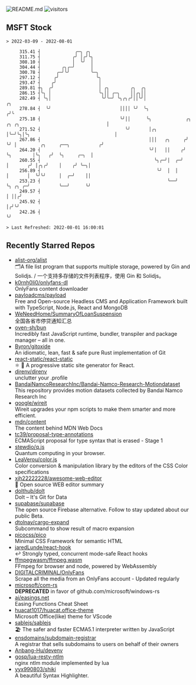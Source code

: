 ![README.md](https://github.com/Gerhut/Gerhut/workflows/README.md/badge.svg)
![visitors](https://visitors.vercel.app/Gerhut/Gerhut?token=8cf69d1f6813d272ef062726b6070c9be4ff72038cfe5a7ded7384a8da65d866)

## MSFT Stock

```
> 2022-03-09 - 2022-08-01

     315.41 ┤             ╭─╮ ╭╮                                                                                 
     311.75 ┤            ╭╯ │╭╯╰╮                                                                                
     308.10 ┤            │  ╰╯  │                                                                                
     304.44 ┤        ╭╮╭─╯      │                                                                                
     300.78 ┤      ╭─╯╰╯        ╰─╮                                                                              
     297.12 ┤     ╭╯              ╰╮                                                                             
     293.47 ┤    ╭╯                │                                                                             
     289.81 ┼╮  ╭╯                 │ ╭╮        ╭╮  ╭╮                                                            
     286.15 ┤╰╮ │                  ╰╮││ ╭─╮    ││╭╮││                                                            
     282.49 ┤ ╰╮│                   ╰╯╰─╯ ╰╮╭╮╭╯││╰╯│                                                         ╭╮ 
     278.84 ┤  ╰╯                          ││││ ╰╯  ╰╮                                                       ╭╯╰ 
     275.18 ┤                              ╰╯││      ╰╮             ╭╮ ╭╮ ╭╮                                 │   
     271.52 ┤                                ╰╯       │╭╮           │╰─╯╰╮│╰╮                                │   
     267.86 ┤                                         │││   ╭╮     ╭╯    ╰╯ │         ╭╮     ╭──╮           ╭╯   
     264.20 ┤                                         ╰╯│   ││    ╭╯        ╰╮        │╰╮   ╭╯  ╰╮     ╭─╮  │    
     260.55 ┤                                           ╰╮╭─╯│  ╭─╯          │       ╭╯ │╭╮╭╯    │    ╭╯ ╰─╮│    
     256.89 ┤                                            ╰╯  │  │            │       │  ╰╯╰╯     │  ╭─╯    ││    
     253.23 ┤                                                ╰──╯            ╰╮ ╭╮ ╭─╯           ╰──╯      ╰╯    
     249.57 ┤                                                                 │ ││╭╯                             
     245.92 ┤                                                                 │╭╯╰╯                              
     242.26 ┤                                                                 ╰╯                                 

> Last Refreshed: 2022-08-01 16:00:01
```

## Recently Starred Repos

- [alist-org/alist](https://github.com/alist-org/alist)  
  🗂️A file list program that supports multiple storage, powered by Gin and Solidjs. / 一个支持多存储的文件列表程序，使用 Gin 和 Solidjs。
- [k0rnh0li0/onlyfans-dl](https://github.com/k0rnh0li0/onlyfans-dl)  
  OnlyFans content downloader
- [payloadcms/payload](https://github.com/payloadcms/payload)  
  Free and Open-source Headless CMS and Application Framework built with TypeScript, Node.js, React and MongoDB
- [WeNeedHome/SummaryOfLoanSuspension](https://github.com/WeNeedHome/SummaryOfLoanSuspension)  
  全国各省市停贷通知汇总
- [oven-sh/bun](https://github.com/oven-sh/bun)  
  Incredibly fast JavaScript runtime, bundler, transpiler and package manager – all in one.
- [Byron/gitoxide](https://github.com/Byron/gitoxide)  
  An idiomatic, lean, fast & safe pure Rust implementation of Git
- [react-static/react-static](https://github.com/react-static/react-static)  
  ⚛️ 🚀 A progressive static site generator for React.
- [direnv/direnv](https://github.com/direnv/direnv)  
  unclutter your .profile
- [BandaiNamcoResearchInc/Bandai-Namco-Research-Motiondataset](https://github.com/BandaiNamcoResearchInc/Bandai-Namco-Research-Motiondataset)  
  This repository provides motion datasets collected by Bandai Namco Research Inc
- [google/wireit](https://github.com/google/wireit)  
  Wireit upgrades your npm scripts to make them smarter and more efficient.
- [mdn/content](https://github.com/mdn/content)  
  The content behind MDN Web Docs
- [tc39/proposal-type-annotations](https://github.com/tc39/proposal-type-annotations)  
  ECMAScript proposal for type syntax that is erased - Stage 1
- [stewdio/q.js](https://github.com/stewdio/q.js)  
  Quantum computing in your browser.
- [LeaVerou/color.js](https://github.com/LeaVerou/color.js)  
  Color conversion & manipulation library by the editors of the CSS Color specifications
- [xjh22222228/awesome-web-editor](https://github.com/xjh22222228/awesome-web-editor)  
  🔨  Open source WEB editor summary
- [dolthub/dolt](https://github.com/dolthub/dolt)  
  Dolt – It's Git for Data
- [supabase/supabase](https://github.com/supabase/supabase)  
  The open source Firebase alternative. Follow to stay updated about our public Beta.
- [dtolnay/cargo-expand](https://github.com/dtolnay/cargo-expand)  
  Subcommand to show result of macro expansion
- [picocss/pico](https://github.com/picocss/pico)  
  Minimal CSS Framework for semantic HTML
- [jaredLunde/react-hook](https://github.com/jaredLunde/react-hook)  
  ↩ Strongly typed, concurrent mode-safe React hooks
- [ffmpegwasm/ffmpeg.wasm](https://github.com/ffmpegwasm/ffmpeg.wasm)  
  FFmpeg for browser and node, powered by WebAssembly
- [DIGITALCRIMINAL/OnlyFans](https://github.com/DIGITALCRIMINAL/OnlyFans)  
  Scrape all the media from an OnlyFans account - Updated regularly
- [microsoft/com-rs](https://github.com/microsoft/com-rs)  
  **DEPRECATED** in favor of github.com/microsoft/windows-rs
- [ai/easings.net](https://github.com/ai/easings.net)  
  Easing Functions Cheat Sheet
- [huacat1017/huacat.office-theme](https://github.com/huacat1017/huacat.office-theme)  
  Microsoft Office(like) theme for VScode
- [sablejs/sablejs](https://github.com/sablejs/sablejs)  
  🏖️ The safer and faster ECMA5.1 interpreter written by JavaScript
- [ensdomains/subdomain-registrar](https://github.com/ensdomains/subdomain-registrar)  
  A registrar that sells subdomains to users on behalf of their owners
- [Anbang-Hu/devenv](https://github.com/Anbang-Hu/devenv)  
- [gosp/lua-resty-ntlm](https://github.com/gosp/lua-resty-ntlm)  
  nginx ntlm module implemented by lua
- [yyx990803/shiki](https://github.com/yyx990803/shiki)  
  A beautiful Syntax Highlighter.
